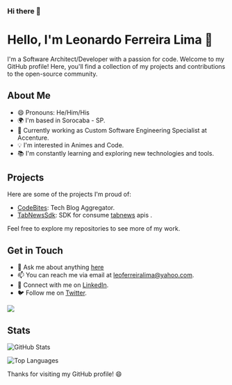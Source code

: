 ### Hi there 👋

# Hello, I'm Leonardo Ferreira Lima 👋

I'm a Software Architect/Developer with a passion for code. Welcome to my GitHub profile! Here, you'll find a collection of my projects and contributions to the open-source community.

## About Me
- 😄 Pronouns: He/Him/His
- 🌍 I'm based in Sorocaba - SP.
- 💼 Currently working as Custom Software Engineering Specialist at Accenture.
- 💡 I'm interested in Animes and Code.
- 📚 I'm constantly learning and exploring new technologies and tools.

## Projects

Here are some of the projects I'm proud of:

- [CodeBites](https://codebites.dev): Tech Blog Aggregator.
- [TabNewsSdk](https://github.com/leoferreiralima/tabnews-sdk): SDK for consume [tabnews](https://www.tabnews.com.br/) apis .

Feel free to explore my repositories to see more of my work.

## Get in Touch
- 💬 Ask me about anything [here](https://github.com/leoferreiralima/leoferreiralima/issues)
- 📫 You can reach me via email at [leoferreiralima@yahoo.com](mailto:leoferreiralima@yahoo.com).
- 🔗 Connect with me on [LinkedIn](https://www.linkedin.com/in/leonardo-ferreira-lima/).
- 🐦 Follow me on [Twitter](https://twitter.com/leoferreir4l).


<a href="https://www.buymeacoffee.com/leoferreira">
  <img src="https://img.buymeacoffee.com/button-api/?text=Buy me a pizza&emoji=🍕&slug=leoferreira&button_colour=FFDD00&font_colour=000000&font_family=Cookie&outline_colour=000000&coffee_colour=ffffff" />
</a>


## Stats

![GitHub Stats](https://github-readme-stats.vercel.app/api?username=leoferreiralima&show_icons=true&theme=dark)

![Top Languages](https://github-readme-stats.vercel.app/api/top-langs/?username=leoferreiralima&layout=compact&theme=dark)

Thanks for visiting my GitHub profile! 😄
